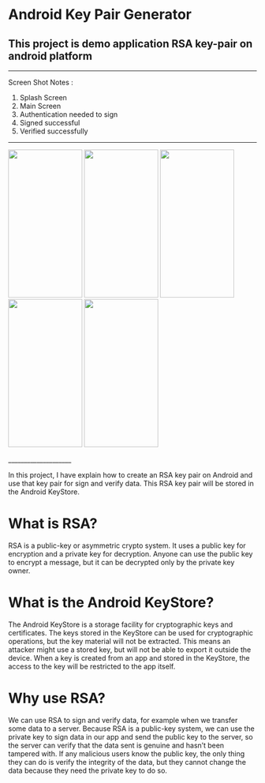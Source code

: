 # Android Key Pair Generator 
## This project is demo application RSA key-pair on android platform
____________________

Screen Shot Notes : 
1. Splash Screen
2. Main Screen 
3. Authentication needed to sign 
4. Signed successful
5. Verified successfully

____________________


<p float="left">
  <img src="https://user-images.githubusercontent.com/57435729/145392699-28ae6732-2771-49f7-9275-77183fda5115.jpg" width="150" height="300">
  <img src="https://user-images.githubusercontent.com/57435729/145392718-164ba4e6-cecf-4b33-80a9-c61158f27d0a.jpg" width="150" height="300"> 
  <img src="https://user-images.githubusercontent.com/57435729/145392730-5479647e-005f-47fa-933f-ff8e68d53f82.jpeg" width="150" height="300">
  <img src="https://user-images.githubusercontent.com/57435729/145392738-d1de017f-8793-4fcd-8020-2dfe4fb3ebf9.jpg" width="150" height="300">
  <img src="https://user-images.githubusercontent.com/57435729/145392753-2a88e13b-25a6-4eba-8cc1-caa327d8c2e5.jpg" width="150" height="300">
</p>
____________________

In this project, I have explain how to create an RSA key pair on Android and use that key pair for sign and verify data. This RSA key pair will be stored in the Android KeyStore.

# What is RSA?
RSA is a public-key or asymmetric crypto system. It uses a public key for encryption and a private key for decryption. Anyone can use the public key to encrypt a message, but it can be decrypted only by the private key owner.

# What is the Android KeyStore?
The Android KeyStore is a storage facility for cryptographic keys and certificates. The keys stored in the KeyStore can be used for cryptographic operations, but the key material will not be extracted. This means an attacker might use a stored key, but will not be able to export it outside the device. When a key is created from an app and stored in the KeyStore, the access to the key will be restricted to the app itself.

# Why use RSA?
We can use RSA to sign and verify data, for example when we transfer some data to a server. Because RSA is a public-key system, we can use the private key to sign data in our app and send the public key to the server, so the server can verify that the data sent is genuine and hasn’t been tampered with. If any malicious users know the public key, the only thing they can do is verify the integrity of the data, but they cannot change the data because they need the private key to do so.



